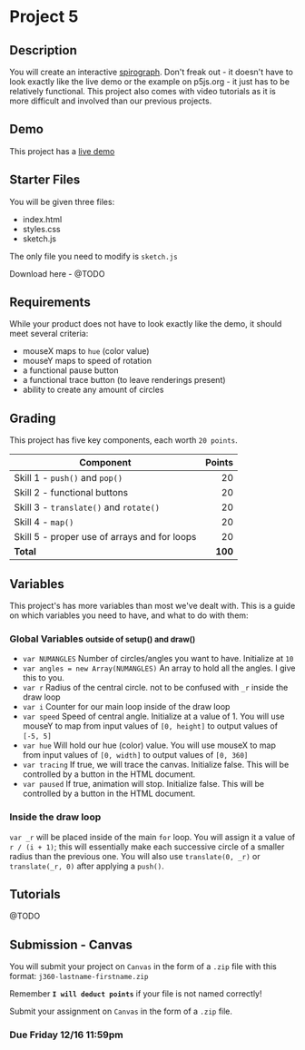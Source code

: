 # Project 5
## Description
You will create an interactive [spirograph](https://p5js.org/examples/simulate-spirograph.html). Don't freak out - it doesn't have to look exactly like the live demo or the example on p5js.org - it just has to be relatively functional. This project also comes with video tutorials as it is more difficult and involved than our previous projects.

## Demo
This project has a [live demo](spiro-demo/index.html)

## Starter Files
You will be given three files:

 * index.html
 * styles.css
 * sketch.js

The only file you need to modify is `sketch.js`

Download here - @TODO

## Requirements
While your product does not have to look exactly like the demo, it should meet several criteria:

 * mouseX maps to `hue` (color value)
 * mouseY maps to speed of rotation
 * a functional pause button
 * a functional trace button (to leave renderings present)
 * ability to create any amount of circles

## Grading

This project has five key components, each worth `20 points`.

|Component|Points |
| ---     |-----: | 
| Skill 1 - `push()` and `pop()` | 20 |
| Skill 2 - functional buttons | 20 |
| Skill 3 - `translate()` and `rotate()` | 20 |
| Skill 4 - `map()` | 20 |
| Skill 5 - proper use of arrays and for loops | 20 |
|**Total**|**100**|

## Variables
This project's has more variables than most we've dealt with. This is a guide on which variables you need to have, and what to do with them:

### Global Variables <small>outside of setup() and draw()</small>
 * `var NUMANGLES` Number of circles/angles you want to have. Initialize at `10`
 * `var angles = new Array(NUMANGLES)` An array to hold all the angles. I give this to you.
 * `var r` Radius of the central circle. not to be confused with `_r` inside the draw loop
 * `var i` Counter for our main loop inside of the draw loop
 * `var speed` Speed of central angle. Initialize at a value of 1. You will use mouseY to map from input values of `[0, height]` to output values of `[-5, 5]`
 * `var hue` Will hold our hue (color) value. You will use mouseX to map from input values of `[0, width]` to output values of `[0, 360]`
 * `var tracing` If true, we will trace the canvas. Initialize false. This will be controlled by a button in the HTML document.
 * `var paused` If true, animation will stop. Initialize false. This will be controlled by a button in the HTML document.

### Inside the draw loop
`var _r` will be placed inside of the main `for` loop. You will assign it a value of `r / (i + 1)`; this will essentially make each successive circle of a smaller radius than the previous one. You will also use `translate(0, _r)` or `translate(_r, 0)` after applying a `push()`. 

## Tutorials
@TODO


## Submission - Canvas
You will submit your project on `Canvas` in the form of a `.zip` file with this format:
`j360-lastname-firstname.zip` 

Remember **`I will deduct points`** if your file is not named correctly!

Submit your assignment on `Canvas` in the form of a `.zip` file.


### **Due Friday 12/16 11:59pm**


